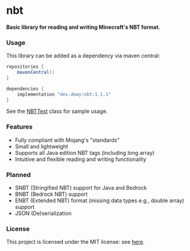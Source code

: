 # nbt

**Basic library for reading and writing Minecraft's NBT format.**

### Usage

This library can be added as a dependency via maven central:

```groovy
repositories {
    mavenCentral()
}

dependencies {
    implementation "dev.dewy:nbt:1.1.1"
}
```

See the [NBTTest](src/test/java/dev/dewy/nbt/test/NBTTest.java) class for sample usage.

### Features

- Fully compliant with Mojang's "standards"
- Small and lightweight
- Supports all Java edition NBT tags (including long array)
- Intuitive and flexible reading and writing functionality

### Planned

- SNBT (Stringified NBT) support for Java and Bedrock
- BNBT (Bedrock NBT) support
- ENBT (Extended NBT) format (missing data types e.g., double array) support
- JSON (De)serialization

### License

This project is licensed under the MIT license: see [here](LICENSE.md).
